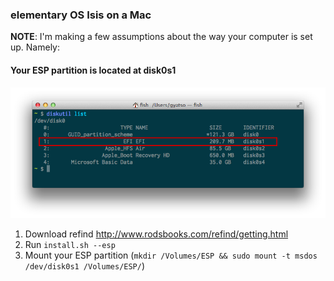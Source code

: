 ### elementary OS Isis on a Mac

**NOTE**: I'm making a few assumptions about the way your computer is set up. Namely:

#### Your ESP partition is located at disk0s1
![how2esp](img/how2esp.png)

1. Download refind http://www.rodsbooks.com/refind/getting.html
2. Run `install.sh --esp`
3. Mount your ESP partition (`mkdir /Volumes/ESP && sudo mount -t msdos /dev/disk0s1 /Volumes/ESP/`)
